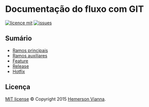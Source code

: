 # Documentação do fluxo com GIT

[![licence mit](https://img.shields.io/badge/license-MIT-blue.svg)](https://github.com/doc-solutions/documentation-gitflow/blob/master/LICENSE.md)
[![issues](https://img.shields.io/github/issues/doc-solutions/documentation-gitflow.svg)](https://github.com/doc-solutions/documentation-gitflow/issues)

## Sumário

- [Ramos principais](https://github.com/doc-solutions/documentation-gitflow/blob/master/source/main-branches.md)
- [Ramos auxiliares](https://github.com/doc-solutions/documentation-gitflow/blob/master/source/supporting-branches.md)
- [Feature](https://github.com/doc-solutions/documentation-gitflow/blob/master/source/feature.md)
- [Release](https://github.com/doc-solutions/documentation-gitflow/blob/master/source/release.md)
- [Hotfix](https://github.com/doc-solutions/documentation-gitflow/blob/master/source/hotfix.md)

## Licença

[MIT license](LICENSE.md) © Copyright 2015 [Hemerson Vianna](http://hemersonvianna.io).
